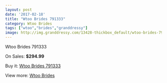 ```yaml
---
layout: post
date: '2017-02-18'
title: "Wtoo Brides 791333"
category: Wtoo Brides
tags: ["wtoo","brides","granddressy"]
image: http://img.granddressy.com/13428-thickbox_default/wtoo-brides-791333.jpg
---
```

Wtoo Brides 791333

On Sales: **$294.99**
<a href="https://www.granddressy.com/en/wtoo-brides/12496-wtoo-brides-791333.html"><amp-img layout="responsive" width="600" height="600" src="//img.granddressy.com/13428-thickbox_default/wtoo-brides-791333.jpg" alt="Wtoo Brides 791333 0" /></a>

Buy it: [Wtoo Brides 791333](https://www.granddressy.com/en/wtoo-brides/12496-wtoo-brides-791333.html "Wtoo Brides 791333")

View more: [Wtoo Brides](https://www.granddressy.com/en/34-wtoo-brides "Wtoo Brides")